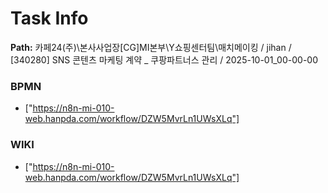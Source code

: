 # Task Info

**Path:** 카페24(주)\본사사업장\[CG]MI본부\Y쇼핑센터팀\매치메이킹 / jihan / [340280] SNS 콘텐츠 마케팅 계약 _ 쿠팡파트너스 관리 / 2025-10-01_00-00-00

### BPMN
- ["https://n8n-mi-010-web.hanpda.com/workflow/DZW5MvrLn1UWsXLq"]

### WIKI
- ["https://n8n-mi-010-web.hanpda.com/workflow/DZW5MvrLn1UWsXLq"]

